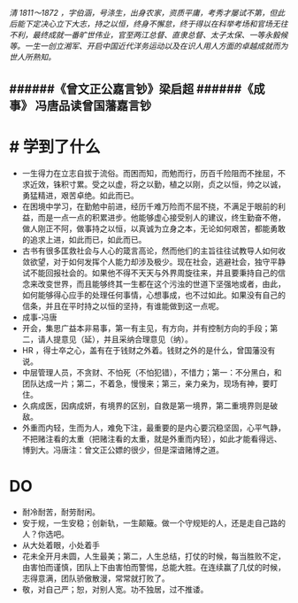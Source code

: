 
###### 清 1811～1872 ，字伯涵，号涤生，出身农家，资质平庸，考秀才屡试不第，但此后能下定决心立下大志，持之以恒，终身不懈怠，终于得以在科举考场和官场无往不利，最终成就一番旷世伟业，官至两江总督、直隶总督、太子太保、一等永毅候等。一生一创立湘军、开启中国近代洋务运动以及在识人用人方面的卓越成就而为世人所熟知。
######《曾文正公嘉言钞》梁启超 
######《成事》 冯唐品读曾国藩嘉言钞
------------

#  #  学到了什么
- 一生得力在立志自拔于流俗。而困而知，而勉而行，历百千险阻而不挫屈，不求近效，铢积寸累。受之以虚，将之以勤，植之以刚，贞之以恒，帅之以诚，勇猛精进，艰苦卓绝。如此而已。
- 在困境中学习，在勤勉中前进，经历千难万险而不屈不挠，不满足于眼前的利益，而是一点一点的积累进步。他能够虚心接受别人的建议，终生勤奋不倦，做人刚正不阿，做事持之以恒，以真诚为立身之本，无论如何艰苦，都能勇敢的追求上进，如此而已，如此而已。
- 古书有很多匡救社会与人心的箴言高论，然而他们的主旨往往试教导人如何收敛欲望，对于如何发挥个人能力却涉及极少。现在社会，逃避社会，独守平静试不能回报社会的。如果他不得不天天与外界周旋往来，并且要秉持自己的信念来改变世界，而且能够终其一生都在这个污浊的世道下坚强地或者，由此，如何能够得心应手的处理任何事情，心想事成，也不过如此。如果没有自己的信条，并且在平时持之以恒的坚持，有谁能做到这一点呢。
- 成事-冯唐
- 开会，集思广益本非易事，第一有主见，有方向，并有控制方向的手段；第二，请人提意见（延），并且采纳合理意见（纳）。
- HR ，得士卒之心，盖有在于钱财之外着。钱财之外的是什么，曾国藩没有说。
- 中层管理人员，不贪财、不怕死（不怕犯错），不惜力；第一：不分黑白，和团队达成一片；第二，不着急，慢慢来；第三，亲力亲为，现场有神，要盯住。
- 久病成医，因病成妍，有境界的区别，自救是第一境界，第二重境界则是破敌。
- 外重而内轻，生而为人，难免下注，最重要的是内心要沉稳坚固，心平气静，不把赌注看的太重（把赌注看的太重，就是外重而内轻），如此才能看得远、博到大。冯唐注：曾文正公嫖的很少，但是深谙赌博之道。
#  DO
- 耐冷耐苦，耐劳耐闲。
- 安于规，一生安稳；创新轨，一生颠簸。做一个守规矩的人，还是走自己路的人？你选吧。
-  从大处着眼，小处着手
-  花未全开月未圆，人生最美；第二，人生总结，打仗的时候，每当胜败不定，由害怕而谨慎，团队上下由害怕而警惕，总能大胜。在连续赢了几仗的时候，志得意满，团队骄傲散漫，常常就打败了。
- 敬，对自己严；恕，对别人宽。功不独居，过不推诿。
